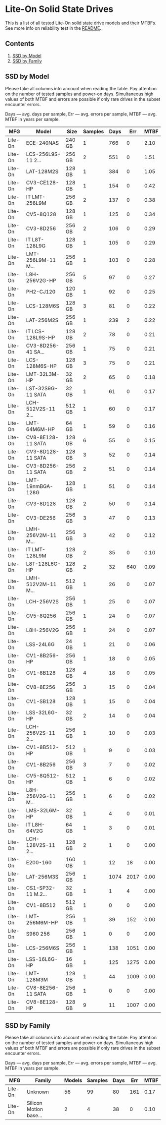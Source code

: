 Lite-On Solid State Drives
==========================

This is a list of all tested Lite-On solid state drive models and their MTBFs. See
more info on reliability test in the [README](https://github.com/linuxhw/SMART).

Contents
--------

1. [ SSD by Model  ](#ssd-by-model)
2. [ SSD by Family ](#ssd-by-family)

SSD by Model
------------

Please take all columns into account when reading the table. Pay attention on the
number of tested samples and power-on days. Simultaneous high values of both MTBF
and errors are possible if only rare drives in the subset encounter errors.

Days   — avg. days per sample,
Err    — avg. errors per sample,
MTBF   — avg. MTBF in years per sample.

| MFG       | Model              | Size   | Samples | Days  | Err   | MTBF   |
|-----------|--------------------|--------|---------|-------|-------|--------|
| Lite-On   | ECE-240NAS         | 240 GB | 1       | 766   | 0     | 2.10   |
| Lite-On   | LCS-256L9S-11 2... | 256 GB | 2       | 551   | 0     | 1.51   |
| Lite-On   | LAT-128M2S         | 128 GB | 1       | 384   | 0     | 1.05   |
| Lite-On   | CV3-CE128-HP       | 128 GB | 1       | 154   | 0     | 0.42   |
| Lite-On   | IT LMT-256L9M      | 256 GB | 2       | 137   | 0     | 0.38   |
| Lite-On   | CV5-8Q128          | 128 GB | 1       | 125   | 0     | 0.34   |
| Lite-On   | CV3-8D256          | 256 GB | 2       | 106   | 0     | 0.29   |
| Lite-On   | IT L8T-128L9G      | 128 GB | 1       | 105   | 0     | 0.29   |
| Lite-On   | LMT-256L9M-11 M... | 256 GB | 1       | 103   | 0     | 0.28   |
| Lite-On   | L8H-256V2G-HP      | 256 GB | 5       | 97    | 0     | 0.27   |
| Lite-On   | PH2-CJ120          | 120 GB | 1       | 92    | 0     | 0.25   |
| Lite-On   | LCS-128M6S         | 128 GB | 3       | 81    | 0     | 0.22   |
| Lite-On   | LAT-256M2S         | 256 GB | 1       | 239   | 2     | 0.22   |
| Lite-On   | IT LCS-128L9S-HP   | 128 GB | 2       | 78    | 0     | 0.21   |
| Lite-On   | CV3-8D256-41 SA... | 256 GB | 1       | 75    | 0     | 0.21   |
| Lite-On   | LCS-128M6S-HP      | 128 GB | 3       | 75    | 0     | 0.21   |
| Lite-On   | LMT-32L3M-HP       | 32 GB  | 2       | 65    | 0     | 0.18   |
| Lite-On   | LST-32S9G-11 SATA  | 32 GB  | 1       | 61    | 0     | 0.17   |
| Lite-On   | LCH-512V2S-11 2... | 512 GB | 1       | 60    | 0     | 0.17   |
| Lite-On   | LMT-64M6M-HP       | 64 GB  | 1       | 59    | 0     | 0.16   |
| Lite-On   | CV8-8E128-11 SATA  | 128 GB | 6       | 55    | 0     | 0.15   |
| Lite-On   | CV3-8D128-11 SATA  | 128 GB | 3       | 52    | 0     | 0.14   |
| Lite-On   | CV3-8D256-11 SATA  | 256 GB | 2       | 51    | 0     | 0.14   |
| Lite-On   | LMT-19nmBGA-128G   | 128 GB | 1       | 51    | 0     | 0.14   |
| Lite-On   | CV3-8D128          | 128 GB | 2       | 50    | 0     | 0.14   |
| Lite-On   | CV3-DE256          | 256 GB | 3       | 47    | 0     | 0.13   |
| Lite-On   | LMH-256V2M-11 M... | 256 GB | 3       | 42    | 0     | 0.12   |
| Lite-On   | IT LMT-128L9M      | 128 GB | 2       | 35    | 0     | 0.10   |
| Lite-On   | L8T-128L6G-HP      | 128 GB | 2       | 32    | 640   | 0.09   |
| Lite-On   | LMH-512V2M-11 M... | 512 GB | 1       | 26    | 0     | 0.07   |
| Lite-On   | LCH-256V2S         | 256 GB | 1       | 25    | 0     | 0.07   |
| Lite-On   | CV5-8Q256          | 256 GB | 1       | 24    | 0     | 0.07   |
| Lite-On   | L8H-256V2G         | 256 GB | 1       | 24    | 0     | 0.07   |
| Lite-On   | LSS-24L6G          | 24 GB  | 1       | 21    | 0     | 0.06   |
| Lite-On   | CV1-8B256-HP       | 256 GB | 1       | 18    | 0     | 0.05   |
| Lite-On   | CV1-8B128          | 128 GB | 4       | 18    | 0     | 0.05   |
| Lite-On   | CV8-8E256          | 256 GB | 3       | 15    | 0     | 0.04   |
| Lite-On   | CV1-SB128          | 128 GB | 1       | 15    | 0     | 0.04   |
| Lite-On   | LSS-32L6G-HP       | 32 GB  | 2       | 14    | 0     | 0.04   |
| Lite-On   | LCH-256V2S-11 2... | 256 GB | 1       | 10    | 0     | 0.03   |
| Lite-On   | CV1-8B512-HP       | 512 GB | 1       | 9     | 0     | 0.03   |
| Lite-On   | CV1-8B256          | 256 GB | 3       | 7     | 0     | 0.02   |
| Lite-On   | CV5-8Q512-HP       | 512 GB | 1       | 6     | 0     | 0.02   |
| Lite-On   | L8H-256V2G-11 M... | 256 GB | 1       | 6     | 0     | 0.02   |
| Lite-On   | LMS-32L6M-HP       | 32 GB  | 1       | 4     | 0     | 0.01   |
| Lite-On   | IT L8H-64V2G       | 64 GB  | 1       | 3     | 0     | 0.01   |
| Lite-On   | LCH-128V2S-11 2... | 128 GB | 2       | 1     | 0     | 0.00   |
| Lite-On   | E200-160           | 160 GB | 1       | 12    | 18    | 0.00   |
| Lite-On   | LAT-256M3S         | 256 GB | 1       | 1074  | 2017  | 0.00   |
| Lite-On   | CS1-SP32-11 M.2... | 32 GB  | 1       | 1     | 4     | 0.00   |
| Lite-On   | CV1-8B512          | 512 GB | 1       | 0     | 0     | 0.00   |
| Lite-On   | LMT-256M6M-HP      | 256 GB | 1       | 39    | 152   | 0.00   |
| Lite-On   | S960 256           | 256 GB | 1       | 0     | 0     | 0.00   |
| Lite-On   | LCS-256M6S         | 256 GB | 1       | 138   | 1051  | 0.00   |
| Lite-On   | LSS-16L6G-HP       | 16 GB  | 1       | 125   | 1275  | 0.00   |
| Lite-On   | LMT-128M3M         | 128 GB | 1       | 44    | 1009  | 0.00   |
| Lite-On   | CV8-8E256-11 SATA  | 256 GB | 1       | 0     | 0     | 0.00   |
| Lite-On   | CV8-8E128-HP       | 128 GB | 9       | 11    | 1007  | 0.00   |

SSD by Family
-------------

Please take all columns into account when reading the table. Pay attention on the
number of tested samples and power-on days. Simultaneous high values of both MTBF
and errors are possible if only rare drives in the subset encounter errors.

Days   — avg. days per sample,
Err    — avg. errors per sample,
MTBF   — avg. MTBF in years per sample.

| MFG       | Family                 | Models | Samples | Days  | Err   | MTBF   |
|-----------|------------------------|--------|---------|-------|-------|--------|
| Lite-On   | Unknown                | 56     | 99      | 80    | 161   | 0.17   |
| Lite-On   | Silicon Motion base... | 2      | 4       | 38    | 0     | 0.10   |
